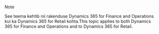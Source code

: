 > [!NOTE]
> <span data-ttu-id="07f78-101">See teema kehtib nii rakenduse Dynamics 365 for Finance and Operations kui ka Dynamics 365 for Retail kohta.</span><span class="sxs-lookup"><span data-stu-id="07f78-101">This topic applies to both Dynamics 365 for Finance and Operations and to Dynamics 365 for Retail.</span></span> 